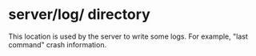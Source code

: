 # server/log/ directory

This location is used by the server to write some logs. For example, "last command" crash information.
